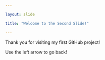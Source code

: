 ```yaml
---

layout: slide

title: "Welcome to the Second Slide!"

---
```


Thank you for visiting my first GitHub project!

Use the left arrow to go back!

